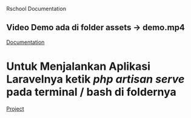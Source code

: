 Rschool Documentation

<h2>Video Demo ada di folder assets -> demo.mp4</h2>

<a href="https://fadillahrizki.github.io/documentation.rschool">Documentation</a>


<h1>Untuk Menjalankan Aplikasi Laravelnya ketik <i>php artisan serve</i> pada terminal / bash di foldernya</h1>


<a href="https://github.com/fadillahrizki/rschool">Project</a>
